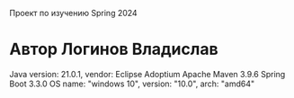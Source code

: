 Проект по изучению Spring 2024
# Автор Логинов Владислав
Java version: 21.0.1, vendor: Eclipse Adoptium
Apache Maven 3.9.6
Spring Boot 3.3.0
OS name: "windows 10", version: "10.0", arch: "amd64"
